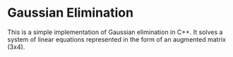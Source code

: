# Gaussian Elimination

This is a simple implementation of Gaussian elimination in C++. It solves a system of linear equations represented in the form of an augmented matrix (3x4).
